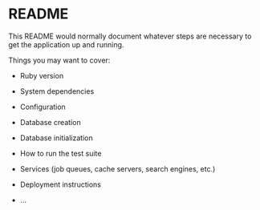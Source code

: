 # README

This README would normally document whatever steps are necessary to get the
application up and running.

Things you may want to cover:

* Ruby version
* System dependencies


* Configuration

* Database creation

* Database initialization

* How to run the test suite

* Services (job queues, cache servers, search engines, etc.)

* Deployment instructions

* ...
